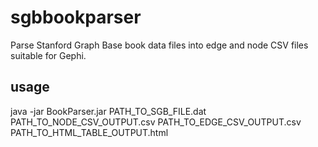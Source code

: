 # sgbbookparser
Parse Stanford Graph Base book data files into edge and node CSV files suitable for Gephi.

## usage
java -jar BookParser.jar PATH_TO_SGB_FILE.dat PATH_TO_NODE_CSV_OUTPUT.csv PATH_TO_EDGE_CSV_OUTPUT.csv PATH_TO_HTML_TABLE_OUTPUT.html
